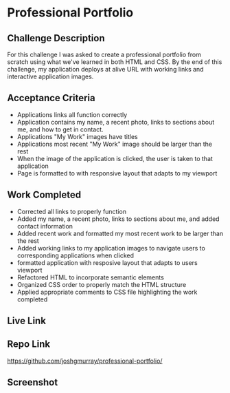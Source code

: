 # Professional Portfolio
## Challenge Description
For this challenge I was asked to create a professional portfolio from scratch using what we've learned in both HTML and CSS. By the end of this challenge, my application deploys at alive URL with working links and interactive application images.  
## Acceptance Criteria
* Applications links all function correctly
* Application contains my name, a recent photo, links to sections about me, and how to get in contact.
* Applications "My Work" images have titles
* Applications most recent "My Work" image should be larger than the rest
* When the image of the application is clicked, the user is taken to that application
* Page is formatted to with responsive layout that adapts to my viewport
## Work Completed
* Corrected all links to properly function
* Added my name, a recent photo, links to sections about me, and added contact information
* Added recent work and formatted my most recent work to be larger than the rest
* Added working links to my application images to navigate users to corresponding applications when clicked
* formatted application with resposive layout that adapts to users viewport
* Refactored HTML to incorporate semantic elements
* Organized CSS order to properly match the HTML structure
* Applied appropriate comments to CSS file highlighting the work completed
## Live Link
<!-- insert here -->
## Repo Link
https://github.com/joshgmurray/professional-portfolio/
## Screenshot
<!-- insert here -->